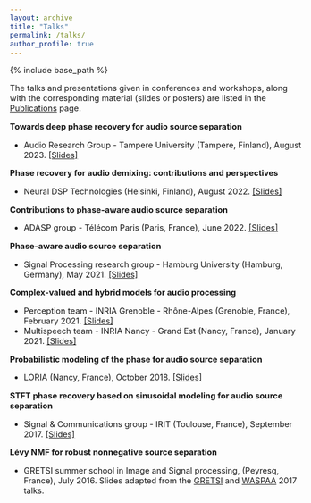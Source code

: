 ```yaml
---
layout: archive
title: "Talks"
permalink: /talks/
author_profile: true
---
```


<style type="text/css">
  body{
  font-size: 11pt;
}
</style>

{% include base_path %}

The talks and presentations given in conferences and workshops, along with the corresponding material (slides or posters) are listed in the [Publications](/pages/publications) page.

**Towards deep phase recovery for audio source separation**
* Audio Research Group - Tampere University (Tampere, Finland), August 2023. [[Slides]](/files/2023_tuni.pdf)
  
**Phase recovery for audio demixing: contributions and perspectives**
* Neural DSP Technologies (Helsinki, Finland), August 2022. [[Slides]](/files/2022_neuraldsp.pdf)

**Contributions to phase-aware audio source separation**
* ADASP group - Télécom Paris (Paris, France), June 2022. [[Slides]](/files/2022_telecom.pdf)

**Phase-aware audio source separation**
* Signal Processing research group - Hamburg University (Hamburg, Germany), May 2021. [[Slides]](/files/2021_sp_hamburg.pdf)

**Complex-valued and hybrid models for audio processing** 
* Perception team - INRIA Grenoble - Rhône-Alpes (Grenoble, France), February 2021. [[Slides]](/files/2021_inria_grenoble.pdf)
* Multispeech team - INRIA Nancy - Grand Est (Nancy, France), January 2021. [[Slides]](/files/2021_inria_nancy.pdf)

**Probabilistic modeling of the phase for audio source separation**
* LORIA (Nancy, France), October 2018. [[Slides]](/files/2018_inria_nancy.pdf)

**STFT phase recovery based on sinusoidal modeling for audio source separation**
* Signal & Communications group - IRIT (Toulouse, France), September 2017. [[Slides]](/files/2017_irit_toulouse.pdf)

**Lévy NMF for robust nonnegative source separation**
* GRETSI summer school in Image and Signal processing, (Peyresq, France), July 2016. Slides adapted from the [GRETSI](/files/2017_gretsi.pdf) and [WASPAA](/files/2017_waspaa_levy.pdf) 2017 talks.
